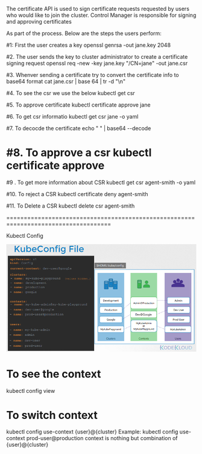 The certificate API is used to sign certificate requests requested by users who would like to join the cluster.
Control Manager is responsible for signing and approving certificates

As part of the process. Below are the steps the users perform:

#1: First the user creates a key
openssl genrsa -out jane.key 2048


#2. The user sends the key to cluster administrator to create a certificate signing request 
openssl req -new -key jane.key "/CN=jane" -out jane.csr

#3. Whenver sending a certificate try to convert the certificate info to base64 format
cat jane.csr | base 64 | tr -d "\n"

#4. To see the csr we use the below 
kubectl get csr

#5. To approve certificate 
kubectl certificate approve jane

#6. To get csr informatio
kubectl get csr jane -o yaml

#7. To decocde the certificate 
echo " " | base64 --decode

#8. To approve a csr 
kubectl certificate approve <nameofcsr>
==================================================================================

#9 . To get more information about CSR
kubectl get csr agent-smith -o yaml

#10. To reject a CSR
kubectl certificate deny agent-smith

#11. To Delete a CSR 
kubectl delete csr agent-smith

====================================================================================

Kubectl Config

![Alt text](image.png)

# To see the context 
kubectl config view 

# To switch context 
kubectl config use-context {user}@{cluster}
Example: kubectl config use-context prod-user@production
context is nothing but combination of {user}@{cluster}

